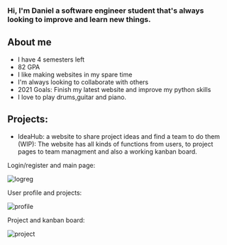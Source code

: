 
### Hi, I'm Daniel a software engineer student that's always looking to improve and learn new things. 

## About me

- I have 4 semesters left
- 82 GPA 
- I like making websites in my spare time
- I'm always looking to collaborate with others 
- 2021 Goals: Finish my latest website and improve my python skills
- I love to play drums,guitar and piano.

## Projects:
- IdeaHub: a website to share project ideas and find a team to do them (WIP):
  The website has all kinds of functions from users, to project pages to team managment and also a working kanban board.

Login/register and main page:

![logreg](https://user-images.githubusercontent.com/24852163/124497074-04927380-ddc3-11eb-9fef-d227de60a64e.gif)

User profile and projects:

![profile](https://user-images.githubusercontent.com/24852163/124497111-11af6280-ddc3-11eb-972d-c695549bc6f4.gif)


Project and kanban board:

![project](https://user-images.githubusercontent.com/24852163/124497125-170cad00-ddc3-11eb-8238-fac9b7f9f633.gif)







